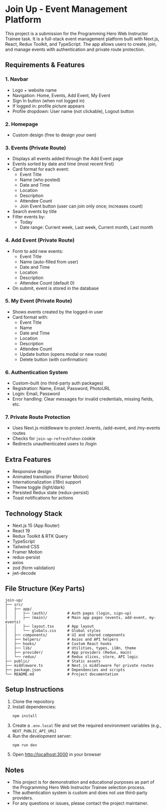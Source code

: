 # Join Up - Event Management Platform

This project is a submission for the Programming Hero Web Instructor Trainee task. It is a full-stack event management platform built with Next.js, React, Redux Toolkit, and TypeScript. The app allows users to create, join, and manage events with authentication and private route protection.

## Requirements & Features

### 1. Navbar
- Logo + website name
- Navigation: Home, Events, Add Event, My Event
- Sign In button (when not logged in)
- If logged in: profile picture appears
- Profile dropdown: User name (not clickable), Logout button

### 2. Homepage
- Custom design (free to design your own)

### 3. Events (Private Route)
- Displays all events added through the Add Event page
- Events sorted by date and time (most recent first)
- Card format for each event:
  - Event Title
  - Name (who posted)
  - Date and Time
  - Location
  - Description
  - Attendee Count
  - Join Event button (user can join only once; increases count)
- Search events by title
- Filter events by:
  - Today
  - Date range: Current week, Last week, Current month, Last month

### 4. Add Event (Private Route)
- Form to add new events:
  - Event Title
  - Name (auto-filled from user)
  - Date and Time
  - Location
  - Description
  - Attendee Count (default 0)
- On submit, event is stored in the database

### 5. My Event (Private Route)
- Shows events created by the logged-in user
- Card format with:
  - Event Title
  - Name
  - Date and Time
  - Location
  - Description
  - Attendee Count
  - Update button (opens modal or new route)
  - Delete button (with confirmation)

### 6. Authentication System
- Custom-built (no third-party auth packages)
- Registration: Name, Email, Password, PhotoURL
- Login: Email, Password
- Error handling: Clear messages for invalid credentials, missing fields, etc.

### 7. Private Route Protection
- Uses Next.js middleware to protect /events, /add-event, and /my-events routes
- Checks for `join-up-refreshToken` cookie
- Redirects unauthenticated users to /login

## Extra Features
- Responsive design
- Animated transitions (Framer Motion)
- Internationalization (i18n) support
- Theme toggle (light/dark)
- Persisted Redux state (redux-persist)
- Toast notifications for actions

## Technology Stack
- Next.js 15 (App Router)
- React 19
- Redux Toolkit & RTK Query
- TypeScript
- Tailwind CSS
- Framer Motion
- redux-persist
- axios
- zod (form validation)
- jwt-decode

## File Structure (Key Parts)
```
join-up/
├── src/
│   ├── app/
│   │   ├── (auth)/         # Auth pages (login, sign-up)
│   │   ├── (main)/         # Main app pages (events, add-event, my-events)
│   │   ├── layout.tsx      # App layout
│   │   └── globals.css     # Global styles
│   ├── components/         # UI and shared components
│   ├── helpers/            # Axios and API helpers
│   ├── hooks/              # Custom React hooks
│   ├── lib/                # Utilities, types, i18n, theme
│   ├── provider/           # App providers (Redux, main)
│   └── redux/              # Redux slices, store, API logic
├── public/                 # Static assets
├── middleware.ts           # Next.js middleware for private routes
├── package.json            # Dependencies and scripts
└── README.md               # Project documentation
```

## Setup Instructions
1. Clone the repository
2. Install dependencies:
   ```bash
   npm install
   ```
3. Create a `.env.local` file and set the required environment variables (e.g., `NEXT_PUBLIC_API_URL`)
4. Run the development server:
   ```bash
   npm run dev
   ```
5. Open [http://localhost:3000](http://localhost:3000) in your browser

## Notes
- This project is for demonstration and educational purposes as part of the Programming Hero Web Instructor Trainee selection process.
- The authentication system is custom and does not use third-party providers.
- For any questions or issues, please contact the project maintainer.

